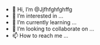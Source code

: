 - 👋 Hi, I’m @Jjfhfghfghffg
- 👀 I’m interested in ...
- 🌱 I’m currently learning ...
- 💞️ I’m looking to collaborate on ...
- 📫 How to reach me ...

<!---
Jjfhfghfghffg/Jjfhfghfghffg is a ✨ special ✨ repository because its `README.md` (this file) appears on your GitHub profile.
You can click the Preview link to take a look at your changes.
--->
